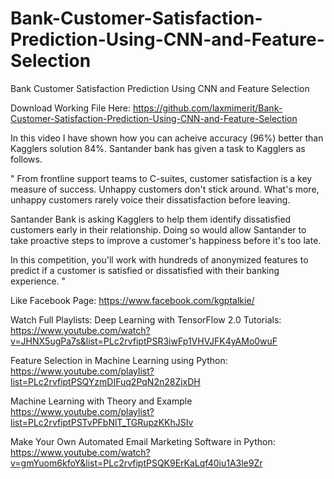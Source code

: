# Bank-Customer-Satisfaction-Prediction-Using-CNN-and-Feature-Selection
Bank Customer Satisfaction Prediction Using CNN and Feature Selection

Download Working File Here: https://github.com/laxmimerit/Bank-Customer-Satisfaction-Prediction-Using-CNN-and-Feature-Selection

In this video I have shown how you can acheive accuracy (96%) better than Kagglers solution 84%. Santander bank has given a task to Kagglers as follows.

"
From frontline support teams to C-suites, customer satisfaction is a key measure of success. Unhappy customers don't stick around. What's more, unhappy customers rarely voice their dissatisfaction before leaving.

Santander Bank is asking Kagglers to help them identify dissatisfied customers early in their relationship. Doing so would allow Santander to take proactive steps to improve a customer's happiness before it's too late.

In this competition, you'll work with hundreds of anonymized features to predict if a customer is satisfied or dissatisfied with their banking experience.
"


Like Facebook Page: 
https://www.facebook.com/kgptalkie/

Watch Full Playlists: 
Deep Learning with TensorFlow 2.0 Tutorials: https://www.youtube.com/watch?v=JHNX5ugPa7s&list=PLc2rvfiptPSR3iwFp1VHVJFK4yAMo0wuF

Feature Selection in Machine Learning using Python: https://www.youtube.com/playlist?list=PLc2rvfiptPSQYzmDIFuq2PqN2n28ZjxDH

Machine Learning with Theory and Example https://www.youtube.com/playlist?list=PLc2rvfiptPSTvPFbNlT_TGRupzKKhJSIv

Make Your Own Automated Email Marketing Software in Python: https://www.youtube.com/watch?v=gmYuom6kfoY&list=PLc2rvfiptPSQK9ErKaLqf40iu1A3le9Zr
